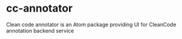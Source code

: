 # cc-annotator
Clean code annotator is an Atom package providing UI for CleanCode annotation backend service
